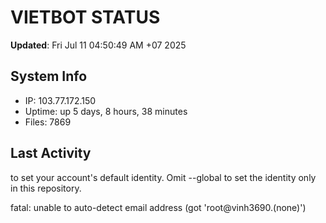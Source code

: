 # VIETBOT STATUS
**Updated**: Fri Jul 11 04:50:49 AM +07 2025

## System Info
- IP: 103.77.172.150
- Uptime: up 5 days, 8 hours, 38 minutes
- Files: 7869

## Last Activity

to set your account's default identity.
Omit --global to set the identity only in this repository.

fatal: unable to auto-detect email address (got 'root@vinh3690.(none)')

